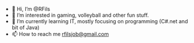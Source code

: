 - 👋 Hi, I’m @RFils
- 👀 I’m interested in gaming, volleyball and other fun stuff.
- 🌱 I’m currently learning IT, mostly focusing on programming (C#.net and bit of Java)
- 📫 How to reach me rfilsjob@gmail.com

<!---
RFils/RFils is a ✨ special ✨ repository because its `README.md` (this file) appears on your GitHub profile.
You can click the Preview link to take a look at your changes.
--->
